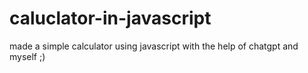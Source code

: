 # caluclator-in-javascript
made a simple calculator using javascript with the help of chatgpt and myself  ;)
